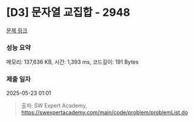 # [D3] 문자열 교집합 - 2948 

[문제 링크](https://swexpertacademy.com/main/code/problem/problemDetail.do?contestProbId=AV-Un3G64SUDFAXr) 

### 성능 요약

메모리: 137,636 KB, 시간: 1,393 ms, 코드길이: 191 Bytes

### 제출 일자

2025-05-23 01:01



> 출처: SW Expert Academy, https://swexpertacademy.com/main/code/problem/problemList.do